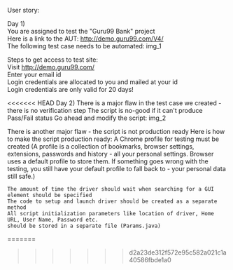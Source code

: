 User story:

Day 1)  
You are assigned to test the "Guru99 Bank" project  
Here is a link to the AUT: http://demo.guru99.com/V4/  
The following test case needs to be automated: img_1

Steps to get access to test site:  
	Visit http://demo.guru99.com/  
	Enter your email id  
	Login credentials are allocated to you and mailed at your id  
	Login credentials are only valid for 20 days!
	
<<<<<<< HEAD
Day 2)
There is a major flaw in the test case we created - there is no verification step
The script is no-good if it can't produce Pass/Fail status
Go ahead and modify the script: img_2

There is another major flaw - the script is not production ready
Here is how to make the script production ready:
	A Chrome profile for testing must be created
	(A profile is a collection of bookmarks, browser settings, extensions, passwords and history
	- all your personal settings. Browser uses a default profile to store them.
	If something goes wrong with the testing, you still have your default profile to fall back to
	- your personal data still safe.)
	 
	The amount of time the driver should wait when searching for a GUI element should be specified
	The code to setup and launch driver should be created as a separate method
	All script initialization parameters like location of driver, Home URL, User Name, Password etc.
	should be stored in a separate file (Params.java)
	
=======
>>>>>>> d2a23de312f572e95c582a021c1a40586fbde1a0
